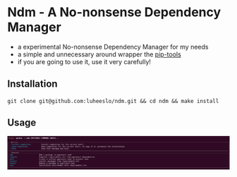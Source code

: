 # Ndm - A No-nonsense Dependency Manager 

- a experimental No-nonsense Dependency Manager for my needs
- a simple and unnecessary around wrapper the [pip-tools](https://pip-tools.readthedocs.io/en/latest/)
- if you are going to use it, use it very carefully!

## Installation

```
git clone git@github.com:luheeslo/ndm.git && cd ndm && make install
```

## Usage

![example](/images/ndm.png)
